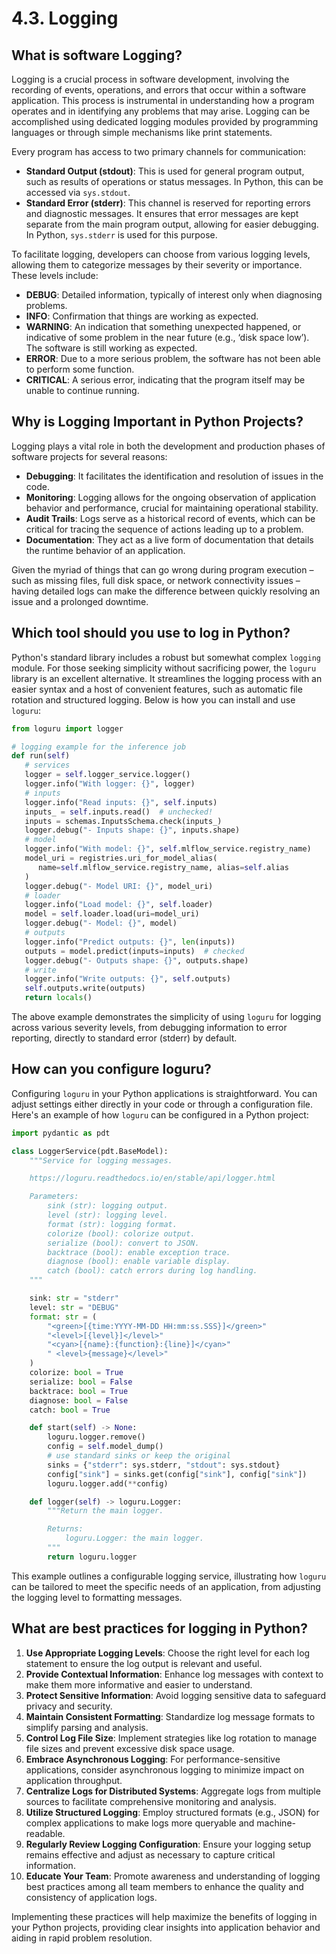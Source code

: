 # 4.3. Logging

## What is software Logging?

Logging is a crucial process in software development, involving the recording of events, operations, and errors that occur within a software application. This process is instrumental in understanding how a program operates and in identifying any problems that may arise. Logging can be accomplished using dedicated logging modules provided by programming languages or through simple mechanisms like print statements.

Every program has access to two primary channels for communication:

- **Standard Output (stdout)**: This is used for general program output, such as results of operations or status messages. In Python, this can be accessed via `sys.stdout`.
- **Standard Error (stderr)**: This channel is reserved for reporting errors and diagnostic messages. It ensures that error messages are kept separate from the main program output, allowing for easier debugging. In Python, `sys.stderr` is used for this purpose.

To facilitate logging, developers can choose from various logging levels, allowing them to categorize messages by their severity or importance. These levels include:

- **DEBUG**: Detailed information, typically of interest only when diagnosing problems.
- **INFO**: Confirmation that things are working as expected.
- **WARNING**: An indication that something unexpected happened, or indicative of some problem in the near future (e.g., ‘disk space low’). The software is still working as expected.
- **ERROR**: Due to a more serious problem, the software has not been able to perform some function.
- **CRITICAL**: A serious error, indicating that the program itself may be unable to continue running.

## Why is Logging Important in Python Projects?

Logging plays a vital role in both the development and production phases of software projects for several reasons:

- **Debugging**: It facilitates the identification and resolution of issues in the code.
- **Monitoring**: Logging allows for the ongoing observation of application behavior and performance, crucial for maintaining operational stability.
- **Audit Trails**: Logs serve as a historical record of events, which can be critical for tracing the sequence of actions leading up to a problem.
- **Documentation**: They act as a live form of documentation that details the runtime behavior of an application.

Given the myriad of things that can go wrong during program execution – such as missing files, full disk space, or network connectivity issues – having detailed logs can make the difference between quickly resolving an issue and a prolonged downtime.

## Which tool should you use to log in Python?

Python's standard library includes a robust but somewhat complex `logging` module. For those seeking simplicity without sacrificing power, the `loguru` library is an excellent alternative. It streamlines the logging process with an easier syntax and a host of convenient features, such as automatic file rotation and structured logging. Below is how you can install and use `loguru`:

```python
from loguru import logger

# logging example for the inference job
def run(self)
   # services
   logger = self.logger_service.logger()
   logger.info("With logger: {}", logger)
   # inputs
   logger.info("Read inputs: {}", self.inputs)
   inputs_ = self.inputs.read()  # unchecked!
   inputs = schemas.InputsSchema.check(inputs_)
   logger.debug("- Inputs shape: {}", inputs.shape)
   # model
   logger.info("With model: {}", self.mlflow_service.registry_name)
   model_uri = registries.uri_for_model_alias(
      name=self.mlflow_service.registry_name, alias=self.alias
   )
   logger.debug("- Model URI: {}", model_uri)
   # loader
   logger.info("Load model: {}", self.loader)
   model = self.loader.load(uri=model_uri)
   logger.debug("- Model: {}", model)
   # outputs
   logger.info("Predict outputs: {}", len(inputs))
   outputs = model.predict(inputs=inputs)  # checked
   logger.debug("- Outputs shape: {}", outputs.shape)
   # write
   logger.info("Write outputs: {}", self.outputs)
   self.outputs.write(outputs)
   return locals()
```

The above example demonstrates the simplicity of using `loguru` for logging across various severity levels, from debugging information to error reporting, directly to standard error (stderr) by default.

## How can you configure loguru?

Configuring `loguru` in your Python applications is straightforward. You can adjust settings either directly in your code or through a configuration file. Here's an example of how `loguru` can be configured in a Python project:

```python
import pydantic as pdt

class LoggerService(pdt.BaseModel):
    """Service for logging messages.

    https://loguru.readthedocs.io/en/stable/api/logger.html

    Parameters:
        sink (str): logging output.
        level (str): logging level.
        format (str): logging format.
        colorize (bool): colorize output.
        serialize (bool): convert to JSON.
        backtrace (bool): enable exception trace.
        diagnose (bool): enable variable display.
        catch (bool): catch errors during log handling.
    """

    sink: str = "stderr"
    level: str = "DEBUG"
    format: str = (
        "<green>[{time:YYYY-MM-DD HH:mm:ss.SSS}]</green>"
        "<level>[{level}]</level>"
        "<cyan>[{name}:{function}:{line}]</cyan>"
        " <level>{message}</level>"
    )
    colorize: bool = True
    serialize: bool = False
    backtrace: bool = True
    diagnose: bool = False
    catch: bool = True

    def start(self) -> None:
        loguru.logger.remove()
        config = self.model_dump()
        # use standard sinks or keep the original
        sinks = {"stderr": sys.stderr, "stdout": sys.stdout}
        config["sink"] = sinks.get(config["sink"], config["sink"])
        loguru.logger.add(**config)

    def logger(self) -> loguru.Logger:
        """Return the main logger.

        Returns:
            loguru.Logger: the main logger.
        """
        return loguru.logger
```

This example outlines a configurable logging service, illustrating how `loguru` can be tailored to meet the specific needs of an application, from adjusting the logging level to formatting messages.

## What are best practices for logging in Python?

1. **Use Appropriate Logging Levels**: Choose the right level for each log statement to ensure the log output is relevant and useful.
2. **Provide Contextual Information**: Enhance log messages with context to make them more informative and easier to understand.
3. **Protect Sensitive Information**: Avoid logging sensitive data to safeguard privacy and security.
4. **Maintain Consistent Formatting**: Standardize log message formats to simplify parsing and analysis.
5. **Control Log File Size**: Implement strategies like log rotation to manage file sizes and prevent excessive disk space usage.
6. **Embrace Asynchronous Logging**: For performance-sensitive applications, consider asynchronous logging to minimize impact on application throughput.
7. **Centralize Logs for Distributed Systems**: Aggregate logs from multiple sources to facilitate comprehensive monitoring and analysis.
8. **Utilize Structured Logging**: Employ structured formats (e.g., JSON) for complex applications to make logs more queryable and machine-readable.
9. **Regularly Review Logging Configuration**: Ensure your logging setup remains effective and adjust as necessary to capture critical information.
10. **Educate Your Team**: Promote awareness and understanding of logging best practices among all team members to enhance the quality and consistency of application logs.

Implementing these practices will help maximize the benefits of logging in your Python projects, providing clear insights into application behavior and aiding in rapid problem resolution.